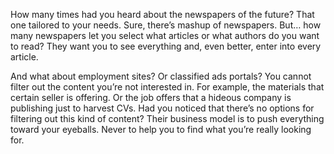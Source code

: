 How many times had you heard about the newspapers of the future? That one tailored to your needs. Sure, there’s mashup of newspapers. But… how many newspapers let you select what articles or what authors do you want to read? They want you to see everything and, even better, enter into every article.

And what about employment sites? Or classified ads portals? You cannot filter out the content you’re not interested in. For example, the materials that certain seller is offering. Or the job offers that a hideous company is publishing just to harvest CVs. Had you noticed that there’s no options for filtering out this kind of content? Their business model is to push everything toward your eyeballs. Never to help you to find what you’re really looking for. 
